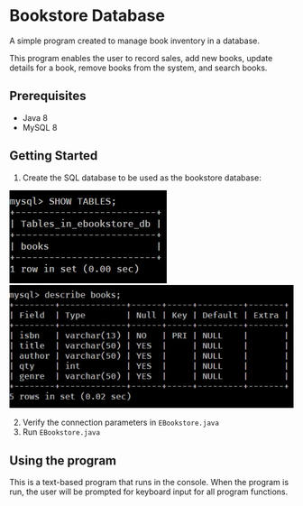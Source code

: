 # Bookstore Database
A simple program created to manage book inventory in a database.

This program enables the user to record sales, add new books, update details for a book, remove books from the system, and search books.

## Prerequisites

* Java 8
* MySQL 8


## Getting Started
1. Create the SQL database to be used as the bookstore database:

![tables](https://github.com/isabellekazarian/Bookstore-database/blob/master/db-01.jpg)
![table detail](https://github.com/isabellekazarian/Bookstore-database/blob/master/db-02.jpg)

2. Verify the connection parameters in `EBookstore.java`
3. Run `EBookstore.java`

## Using the program
This is a text-based program that runs in the console. When the program is run, the user will be prompted for keyboard input for all program functions.
